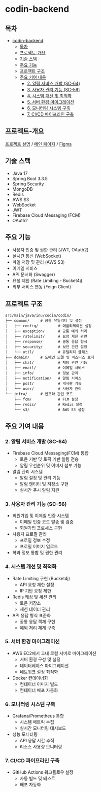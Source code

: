 # codin-backend

## 목차
- [codin-backend](#codin-backend)
  - [목차](#목차)
  - [프로젝트-개요](#프로젝트-개요)
  - [기술 스택](#기술-스택)
  - [주요 기능](#주요-기능)
  - [프로젝트 구조](#프로젝트-구조)
  - [주요 기여 내용](#주요-기여-내용)
    - [2. 알림 서비스 개발 (SC-64)](#2-알림-서비스-개발-sc-64)
    - [3. 사용자 관리 기능 (SC-56)](#3-사용자-관리-기능-sc-56)
    - [4. 시스템 개선 및 최적화](#4-시스템-개선-및-최적화)
    - [5. 서버 환경 마이그레이션](#5-서버-환경-마이그레이션)
    - [6. 모니터링 시스템 구축](#6-모니터링-시스템-구축)
    - [7. CI/CD 파이프라인 구축](#7-cicd-파이프라인-구축)

## 프로젝트-개요

[프로젝트 설명](https://github.com/CodIN-INU) / [메인 페이지](https://codin.inu.ac.kr/login) / [Figma](https://www.figma.com/design/Yd7fxwf1Y0LL03i6arejFt/CodIN?node-id=1806-19&t=RCzqo4PNunBsrZSI-1)

## 기술 스택
- Java 17
- Spring Boot 3.3.5
- Spring Security
- MongoDB
- Redis
- AWS S3
- WebSocket
- JWT
- Firebase Cloud Messaging (FCM)
- OAuth2

## 주요 기능
- 사용자 인증 및 권한 관리 (JWT, OAuth2)
- 실시간 통신 (WebSocket)
- 파일 저장 및 관리 (AWS S3)
- 이메일 서비스
- API 문서화 (Swagger)
- 요청 제한 (Rate Limiting - Bucket4j)
- 외부 서비스 연동 (Feign Client)

## 프로젝트 구조
```
src/main/java/inu/codin/codin/
├── common/     # 공통 유틸리티 및 설정
│   ├── config/         # 애플리케이션 설정
│   ├── exception/      # 공통 예외 처리
│   ├── ratelimit/      # 요청 제한 관련
│   ├── response/       # 공통 응답 형식
│   ├── security/       # 보안 관련 설정
│   └── util/           # 유틸리티 클래스
├── domain/     # 도메인 모델 및 비즈니스 로직
│   ├── chat/           # 채팅 관련 기능
│   ├── email/          # 이메일 서비스
│   ├── info/           # 정보 관리
│   ├── notification/   # 알림 서비스
│   ├── post/           # 게시판 기능
│   └── user/           # 사용자 관리
└── infra/      # 인프라 관련 코드
    ├── fcm/            # FCM 설정
    ├── redis/          # Redis 설정
    └── s3/             # AWS S3 설정

```

## 주요 기여 내용

### 2. 알림 서비스 개발 (SC-64)
- Firebase Cloud Messaging(FCM) 통합
  - 토큰 기반 및 토픽 기반 알림 전송
  - 알림 우선순위 및 이미지 첨부 기능
- 알림 관리 시스템
  - 알림 설정 및 관리 기능
  - 알림 엔티티 및 저장소 구현
  - 실시간 푸시 알림 지원

### 3. 사용자 관리 기능 (SC-56)
- 회원가입 및 이메일 인증 시스템
  - 이메일 인증 코드 발송 및 검증
  - 회원가입 프로세스 구현
- 사용자 프로필 관리
  - 프로필 정보 수정
  - 프로필 이미지 업로드
- 학과 정보 통합 및 권한 관리

### 4. 시스템 개선 및 최적화
- Rate Limiting 구현 (Bucket4j)
  - API 요청 제한 설정
  - IP 기반 요청 제한
- Redis 캐싱 및 세션 관리
  - 토큰 저장소
  - 세션 데이터 관리
- API 응답 형식 표준화
  - 공통 응답 객체 구현
  - 예외 처리 체계 구축

### 5. 서버 환경 마이그레이션
- AWS EC2에서 교내 로컬 서버로 마이그레이션
  - 서버 환경 구성 및 설정
  - 데이터베이스 마이그레이션
  - 네트워크 설정 최적화
- Docker 컨테이너화
  - 컨테이너 이미지 빌드
  - 컨테이너 배포 자동화

### 6. 모니터링 시스템 구축
- Grafana/Prometheus 통합
  - 시스템 메트릭 수집
  - 실시간 모니터링 대시보드
- 성능 모니터링
  - API 응답 시간 추적
  - 리소스 사용량 모니터링

### 7. CI/CD 파이프라인 구축
- GitHub Actions 워크플로우 설정
  - 자동 빌드 및 테스트
  - 배포 자동화
